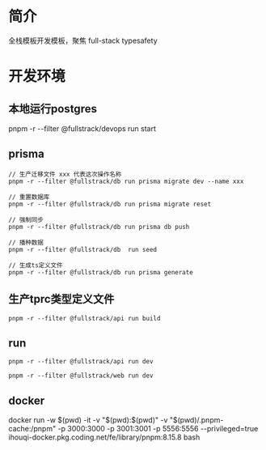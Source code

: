 # 简介

全栈模板开发模板，聚焦 full-stack typesafety  

# 开发环境

## 本地运行postgres 

pnpm -r --filter @fullstrack/devops run start 

## prisma

```
// 生产迁移文件 xxx 代表这次操作名称
pnpm -r --filter @fullstrack/db run prisma migrate dev --name xxx

// 重置数据库
pnpm -r --filter @fullstrack/db run prisma migrate reset

// 强制同步
pnpm -r --filter @fullstrack/db run prisma db push

// 播种数据
pnpm -r --filter @fullstrack/db  run seed    

// 生成ts定义文件
pnpm -r --filter @fullstrack/db run prisma generate

```

## 生产tprc类型定义文件

```
pnpm -r --filter @fullstrack/api run build

```

## run

```
pnpm -r --filter @fullstrack/api run dev

pnpm -r --filter @fullstrack/web run dev

```

## docker

docker run -w $(pwd) -it -v "$(pwd):$(pwd)" -v "$(pwd)/.pnpm-cache:/pnpm" -p 3000:3000 -p 3001:3001 -p 5556:5556 --privileged=true ihouqi-docker.pkg.coding.net/fe/library/pnpm:8.15.8 bash